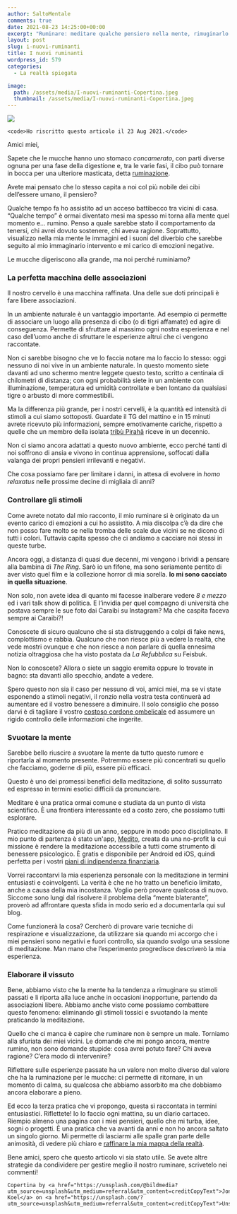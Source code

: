 ```yaml
---
author: SaltoMentale
comments: true
date: 2021-08-23 14:25:00+00:00
excerpt: "Ruminare: meditare qualche pensiero nella mente, rimuginarlo."
layout: post
slug: i-nuovi-ruminanti
title: I nuovi ruminanti
wordpress_id: 579
categories:
  - La realtà spiegata

image:
  path: /assets/media/I-nuovi-ruminanti-Copertina.jpeg
  thumbnail: /assets/media/I-nuovi-ruminanti-Copertina.jpeg
---
```


![]({{site.baseurl}}/assets/media/I-nuovi-ruminanti.png)

    <code>Ho riscritto questo articolo il 23 Aug 2021.</code>

Amici miei,

Sapete che le mucche hanno uno stomaco _concamerato_, con parti diverse ognuna per una fase della digestione e, tra le varie fasi, il cibo può tornare in bocca per una ulteriore masticata, detta [ruminazione](https://it.wikipedia.org/wiki/Ruminazione).

Avete mai pensato che lo stesso capita a noi col più nobile dei cibi dell’essere umano, il pensiero?

Qualche tempo fa ho assistito ad un acceso battibecco tra vicini di casa. “Qualche tempo” è ormai diventato mesi ma spesso mi torna alla mente quel momento e… rumino. Penso a quale sarebbe stato il comportamento da tenersi, chi avrei dovuto sostenere, chi aveva ragione. Soprattutto, visualizzo nella mia mente le immagini ed i suoni del diverbio che sarebbe seguito al mio immaginario intervento e mi carico di emozioni negative.

Le mucche digeriscono alla grande, ma noi perché ruminiamo?

### La perfetta macchina delle associazioni

Il nostro cervello è una macchina raffinata. Una delle sue doti principali è fare libere associazioni.

In un ambiente naturale è un vantaggio importante. Ad esempio ci permette di associare un luogo alla presenza di cibo (o di tigri affamate) ed agire di conseguenza. Permette di sfruttare al massimo ogni nostra esperienza e nel caso dell’uomo anche di sfruttare le esperienze altrui che ci vengono raccontate.

Non ci sarebbe bisogno che ve lo faccia notare ma lo faccio lo stesso: oggi nessuno di noi vive in un ambiente naturale. In questo momento siete davanti ad uno schermo mentre leggete questo testo, scritto a centinaia di chilometri di distanza; con ogni probabilità siete in un ambiente con illuminazione, temperatura ed umidità controllate e ben lontano da qualsiasi tigre o arbusto di more commestibili.

Ma la differenza più grande, per i nostri cervelli, è la quantità ed intensità di stimoli a cui siamo sottoposti. Guardate il TG del mattino e in 15 minuti avrete ricevuto più informazioni, sempre emotivamente cariche, rispetto a quelle che un membro della isolata [tribù Pirahã](https://it.wikipedia.org/wiki/Pirah%C3%A3) riceve in un decennio.

Non ci siamo ancora adattati a questo nuovo ambiente, ecco perché tanti di noi soffrono di ansia e vivono in continua apprensione, soffocati dalla valanga dei propri pensieri irrilevanti e negativi.

Che cosa possiamo fare per limitare i danni, in attesa di evolvere in _homo relaxatus_ nelle prossime decine di migliaia di anni?

### Controllare gli stimoli

Come avrete notato dal mio racconto, il mio ruminare si è originato da un evento carico di emozioni a cui ho assistito. A mia discolpa c’è da dire che non posso fare molto se nella tromba delle scale due vicini se ne dicono di tutti i colori. Tuttavia capita spesso che ci andiamo a cacciare noi stessi in queste turbe.

Ancora oggi, a distanza di quasi due decenni, mi vengono i brividi a pensare alla bambina di _The Ring_. Sarò io un fifone, ma sono seriamente pentito di aver visto quel film e la collezione horror di mia sorella. **Io mi sono cacciato in quella situazione**.

Non solo, non avete idea di quanto mi facesse inalberare vedere _8 e mezzo_ ed i vari talk show di politica. E l’invidia per quel compagno di università che postava sempre le sue foto dai Caraibi su Instagram? Ma che caspita faceva sempre ai Caraibi?!

Conoscete di sicuro qualcuno che si sta distruggendo a colpi di fake news, complottismo e rabbia. Qualcuno che non riesce più a vedere la realtà, che vede mostri ovunque e che non riesce a non parlare di quella ennesima notizia oltraggiosa che ha visto postata da _La Refubblica_ su Feisbuk.

Non lo conoscete? Allora o siete un saggio eremita oppure lo trovate in bagno: sta davanti allo specchio, andate a vedere.

Spero questo non sia il caso per nessuno di voi, amici miei, ma se vi state esponendo a stimoli negativi, il ronzio nella vostra testa continuerà ad aumentare ed il vostro benessere a diminuire. Il solo consiglio che posso darvi è di tagliare il vostro [costoso cordone ombelicale](/televisione-quanto-costa-davvero/) ed assumere un rigido controllo delle informazioni che ingerite.

### Svuotare la mente

Sarebbe bello riuscire a svuotare la mente da tutto questo rumore e riportarla al momento presente. Potremmo essere più concentrati su quello che facciamo, goderne di più, essere più efficaci.

Questo è uno dei promessi benefici della meditazione, di solito sussurrato ed espresso in termini esotici difficili da pronunciare.

Meditare è una pratica ormai comune e studiata da un punto di vista scientifico. È una frontiera interessante ed a costo zero, che possiamo tutti esplorare.

Pratico meditazione da più di un anno, seppure in modo poco disciplinato. Il mio punto di partenza è stato un'app, [Medito](https://meditofoundation.org/medito-app), creata da una no-profit la cui missione è rendere la meditazione accessibile a tutti come strumento di benessere psicologico. È gratis e disponibile per Android ed iOS, quindi perfetta per i vostri [piani di indipendenza finanziaria](/guida-indipendenza-finanziaria/).

Vorrei raccontarvi la mia esperienza personale con la meditazione in termini entusiasti e coinvolgenti. La verità è che ne ho tratto un beneficio limitato, anche a causa della mia incostanza. Voglio però provare qualcosa di nuovo. Siccome sono lungi dal risolvere il problema della “mente blaterante”, proverò ad affrontare questa sfida in modo serio ed a documentarla qui sul blog.

Come funzionerà la cosa? Cercherò di provare varie tecniche di respirazione e visualizzazione, da utilizzare sia quando mi accorgo che i miei pensieri sono negativi e fuori controllo, sia quando svolgo una sessione di meditazione. Man mano che l’esperimento progredisce descriverò la mia esperienza.

### Elaborare il vissuto

Bene, abbiamo visto che la mente ha la tendenza a rimuginare su stimoli passati e li riporta alla luce anche in occasioni inopportune, partendo da associazioni libere. Abbiamo anche visto come possiamo combattere questo fenomeno: eliminando gli stimoli tossici e svuotando la mente praticando la meditazione.

Quello che ci manca è capire che ruminare non è sempre un male. Torniamo alla sfuriata dei miei vicini. Le domande che mi pongo ancora, mentre rumino, non sono domande stupide: cosa avrei potuto fare? Chi aveva ragione? C’era modo di intervenire?

Riflettere sulle esperienze passate ha un valore non molto diverso dal valore che ha la ruminazione per le mucche: ci permette di ritornare, in un momento di calma, su qualcosa che abbiamo assorbito ma che dobbiamo ancora elaborare a pieno.

Ed ecco la terza pratica che vi propongo, questa sì raccontata in termini entusiastici. Riflettete! Io lo faccio ogni mattina, su un diario cartaceo. Riempio almeno una pagina con i miei pensieri, quello che mi turba, idee, sogni o progetti. È una pratica che va avanti da anni e non ho ancora saltato un singolo giorno. Mi permette di lasciarmi alle spalle gran parte delle animosità, di vedere più chiaro e [raffinare la mia mappa della realtà](/la-mappa-non-e-il-territorio/).

Bene amici, spero che questo articolo vi sia stato utile. Se avete altre strategie da condividere per gestire meglio il nostro ruminare, scrivetelo nei commenti!

    Copertina by <a href="https://unsplash.com/@bildmedia?utm_source=unsplash&utm_medium=referral&utm_content=creditCopyText">Jonas Koel</a> on <a href="https://unsplash.com/?utm_source=unsplash&utm_medium=referral&utm_content=creditCopyText">Unsplash</a>
